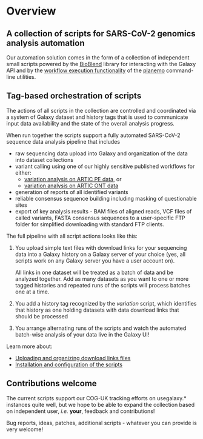 # Overview

## A collection of scripts for SARS-CoV-2 genomics analysis automation

Our automation solution comes in the form of a collection of independent small
scripts powered by the [BioBlend](https://github.com/galaxyproject/bioblend)
library for interacting with the Galaxy API and by the
[workflow execution functionality](https://planemo.readthedocs.io/en/latest/running.html#workflow-execution-against-an-external-galaxy)
of the [planemo](https://github.com/galaxyproject/planemo) command-line
utilities.

## Tag-based orchestration of scripts

The actions of all scripts in the collection are controlled and coordinated via
a system of Galaxy dataset and history tags that is used to communicate input
data availability and the state of the overall analysis progress.

When run together the scripts support a fully automated SARS-CoV-2 sequence data analysis
pipeline that includes

- raw sequencing data upload into Galaxy and organization of the data into dataset collections
- variant calling using one of our highly sensitive published workflows for either:
  - [variation analysis on ARTIC PE data](https://github.com/iwc-workflows/sars-cov-2-pe-illumina-artic-variant-calling), or
  - [variation analysis on ARTIC ONT data](https://github.com/iwc-workflows/sars-cov-2-ont-artic-variant-calling)
- generation of reports of all identified variants
- reliable consensus sequence building including masking of questionable sites
- export of key analysis results - BAM files of aligned reads, VCF files of called variants, FASTA consensus sequences to a user-specific FTP folder for simplified downloading with standard FTP clients.

The full pipeline with all script actions looks like this:

1. You upload simple text files with download links for your sequencing data
   into a Galaxy history on a Galaxy server of your choice (yes, all scripts
   work on any Galaxy server you have a user account on).

   All links in one dataset will be treated as a batch of data and be analyzed
   together. Add as many datasets as you want to one or more tagged histories
   and repeated runs of the scripts will process batches one at a time.

2. You add a history tag recognized by the *variation* script, which identifies
   that history as one holding datasets with data download links that should be
   processed

3. You arrange alternating runs of the scripts and watch the automated
   batch-wise analysis of your data live in the Galaxy UI!

Learn more about:

- [Uploading and organizing download links files](./data_import.md)
- [Installation and configuration of the scripts](./manual.md)


## Contributions welcome

The current scripts support our COG-UK tracking efforts on usegalaxy.*
instances quite well, but we hope to be able to expand the collection based on
independent user, *i.e.* **your**, feedback and contributions!

Bug reports, ideas, patches, additional scripts - whatever you can provide is
very welcome!

